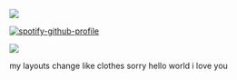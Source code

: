 ![](https://komarev.com/ghpvc/?username=beaverhollow&label=♡&style=flat-square&color=d5ae47&base=23264)

[![spotify-github-profile](https://spotify-github-profile.kittinanx.com/api/view?uid=6ee6c3uiykzyf00n8qqgt3t8m&cover_image=true&theme=natemoo-re&show_offline=true&background_color=c3ab9e&interchange=true&bar_color=AAAAAA&bar_color_cover=false)](https://github.com/kittinan/spotify-github-profile)

![](https://files.catbox.moe/8j7yw5.png)

my layouts change like clothes sorry hello world i love you
